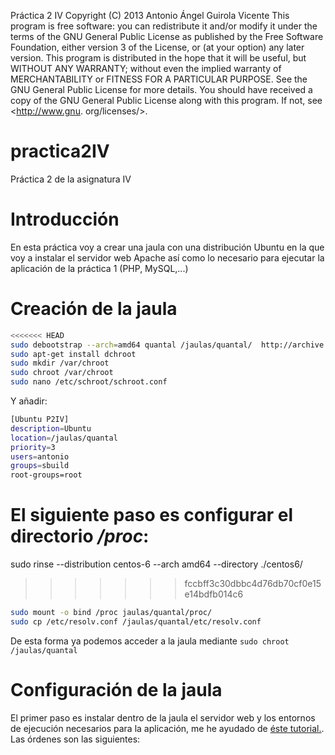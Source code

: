 Práctica 2 IV
Copyright (C) 2013 Antonio Ángel Guirola Vicente
This program is free software: you can redistribute it and/or
modify
it under the terms of the GNU General Public License as published
by
the Free Software Foundation, either version 3 of the License, or
(at your option) any later version.
This program is distributed in the hope that it will be useful,
but WITHOUT ANY WARRANTY; without even the implied warranty of
MERCHANTABILITY or FITNESS FOR A PARTICULAR PURPOSE. See the
GNU General Public License for more details.
You should have received a copy of the GNU General Public License
along with this program. If not, see <http://www.gnu.
org/licenses/>.

practica2IV
===========

Práctica 2 de la asignatura IV

# Introducción

En esta práctica voy a crear una jaula con una distribución Ubuntu en la que voy a instalar el servidor web Apache así como lo necesario para ejecutar la aplicación de la práctica 1 (PHP, MySQL,...)

# Creación de la jaula

```sh
<<<<<<< HEAD
sudo debootstrap --arch=amd64 quantal /jaulas/quantal/	http://archive.ubuntu.com/ubuntu
sudo apt-get install dchroot
sudo mkdir /var/chroot  
sudo chroot /var/chroot 
sudo nano /etc/schroot/schroot.conf
```

Y añadir:

```sh
[Ubuntu P2IV]
description=Ubuntu
location=/jaulas/quantal
priority=3
users=antonio
groups=sbuild
root-groups=root
```

El siguiente paso es configurar el directorio */proc*:
=======
sudo rinse --distribution centos-6 --arch amd64 --directory ./centos6/
>>>>>>> fccbff3c30dbbc4d76db70cf0e15e14bdfb014c6

```sh
sudo mount -o bind /proc jaulas/quantal/proc/
sudo cp /etc/resolv.conf /jaulas/quantal/etc/resolv.conf
```

De esta forma ya podemos acceder a la jaula mediante `sudo chroot /jaulas/quantal`

# Configuración de la jaula

El primer paso es instalar dentro de la jaula el servidor web y los entornos de ejecución necesarios para la aplicación, me he ayudado de [éste tutorial.](http://soportetecnicocurc.blogspot.com.es/2013/03/instalar-apache-php-mysql-y-phpmyadmin.html). Las órdenes son las siguientes:











